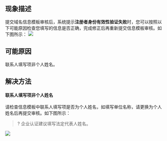 ## 现象描述
提交域名信息模板审核后，系统提示**注册者身份有效性验证失败**时，您可以按照以下可能原因检查您填写的信息是否正确，完成修正后再重新提交信息模板审核。如下图所示：
![](https://qcloudimg.tencent-cloud.cn/raw/80e0ad5058b0386530adddfbae16a5fc.png)

## 可能原因
联系人填写项非个人姓名。

## 解决方法

#### 联系人填写项非个人姓名
请检查信息模板中联系人填写项是否为个人姓名，如填写单位名称，请更换为个人姓名后再提交审核。如下图所示：
>? 企业认证建议填写法定代表人姓名。
>
![](https://qcloudimg.tencent-cloud.cn/raw/56f7c542a2dcf00cb3c9167b2073542b.png)
